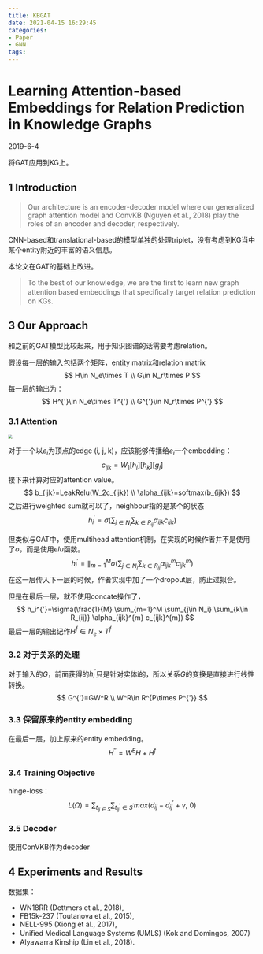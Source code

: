 ```yaml
---
title: KBGAT
date: 2021-04-15 16:29:45
categories:
- Paper
- GNN
tags:
---
```


# Learning Attention-based Embeddings for Relation Prediction in Knowledge Graphs

2019-6-4

将GAT应用到KG上。

<!--more-->

## 1 Introduction

> Our architecture is an encoder-decoder model where our generalized graph attention model and ConvKB (Nguyen et al., 2018) play the roles of an encoder and decoder, respectively.

CNN-based和translational-based的模型单独的处理triplet，没有考虑到KG当中某个entity附近的丰富的语义信息。

本论文在GAT的基础上改进。

> To the best of our knowledge, we are the ﬁrst to learn new graph attention based embeddings that speciﬁcally target relation prediction on KGs.

## 3 Our Approach

和之前的GAT模型比较起来，用于知识图谱的话需要考虑relation。

假设每一层的输入包括两个矩阵，entity matrix和relation matrix
$$
H\in N_e\times T \\
G\in N_r\times P
$$
每一层的输出为：
$$
H^{'}\in N_e\times T^{'} \\
G^{'}\in N_r\times P^{'}
$$

### 3.1 Attention

<img src="https://lxy-blog-pics.oss-cn-beijing.aliyuncs.com/asssets/image-20200220112116226.png" style="zoom:50%;" />

对于一个以$e_i$为顶点的edge (i, j, k)，应该能够传播给$e_i$一个embedding：
$$
c_{ijk}=W_1[h_i][h_k][g_j]
$$
接下来计算对应的attention value。
$$
b_{ijk}=LeakRelu(W_2c_{ijk}) \\
\alpha_{ijk}=softmax(b_{ijk})
$$
之后进行weighted sum就可以了，neighbour指的是某个的状态
$$
h_i^{'}=\sigma(\sum_{j\in N_i}\sum_{k\in R_{ij}}\alpha_{ijk}c_{ijk})
$$


但类似与GAT中，使用multihead attention机制，在实现的时候作者并不是使用了$\sigma$，而是使用$elu$函数。
$$
h_i^{'}=\lVert_{m=1}^{M} \sigma(\sum_{j\in N_i}\sum_{k\in R_{ij}}\alpha_{ijk}^{m} c_{ijk}^{m})
$$
在这一层传入下一层的时候，作者实现中加了一个dropout层，防止过拟合。

但是在最后一层，就不使用concate操作了，
$$
h_i^{'}=\sigma(\frac{1}{M} \sum_{m=1}^M \sum_{j\in N_i} \sum_{k\in R_{ij}} \alpha_{ijk}^{m} c_{ijk}^{m})
$$
最后一层的输出记作$H^f \in N_e \times T^{f}$

### 3.2 对于关系的处理

对于输入的$G$，前面获得的$h_i^{'}$只是针对实体i的，所以关系$G$的变换是直接进行线性转换。
$$
G^{'}=GW^R \\
W^R\in R^{P\times P^{'}}
$$

### 3.3 保留原来的entity embedding

在最后一层，加上原来的entity embedding。
$$
H^{''}=W^EH + H^f
$$

### 3.4 Training Objective

hinge-loss：
$$
L(\Omega)=\sum_{t_{ij\in S}}\sum_{t_{ij}^{'}\in S^{'}} max(d_{ij}-d_{ij}^{'}+\gamma,\ 0)
$$

### 3.5 Decoder

使用ConVKB作为decoder

## 4 Experiments and Results

数据集：

- WN18RR (Dettmers et al., 2018), 
- FB15k-237 (Toutanova et al., 2015), 
- NELL-995 (Xiong et al., 2017), 
- Uniﬁed Medical Language Systems (UMLS) (Kok and Domingos, 2007)  
- Alyawarra Kinship (Lin et al., 2018).